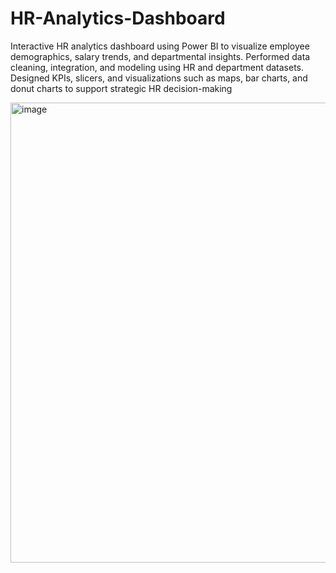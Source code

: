 # HR-Analytics-Dashboard
Interactive HR analytics dashboard using Power BI to visualize employee demographics, salary trends, and departmental insights. Performed data cleaning, integration, and modeling using HR and department datasets. Designed KPIs, slicers, and visualizations such as maps, bar charts, and donut charts to support strategic HR decision-making




<img width="1325" height="736" alt="image" src="https://github.com/user-attachments/assets/518defb6-c629-43ff-be1a-f95c3df6977c" />

